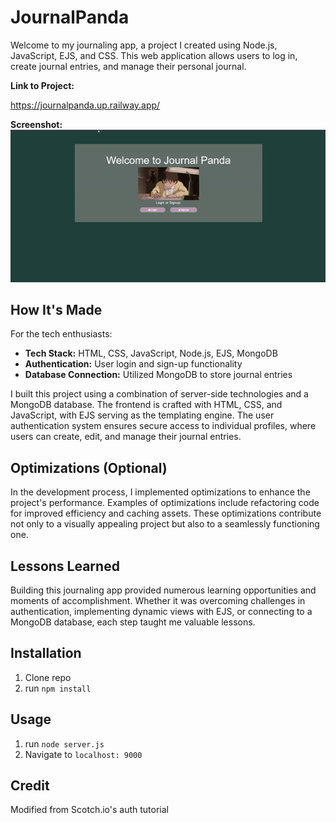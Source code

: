 # JournalPanda

Welcome to my journaling app, a project I created using Node.js, JavaScript, EJS, and CSS. This web application allows users to log in, create journal entries, and manage their personal journal.

**Link to Project:** 

https://journalpanda.up.railway.app/

**Screenshot:**
![Journal Gif](public/img/Journalpanda.gif)

## How It's Made

For the tech enthusiasts:
- **Tech Stack:** HTML, CSS, JavaScript, Node.js, EJS, MongoDB
- **Authentication:** User login and sign-up functionality
- **Database Connection:** Utilized MongoDB to store journal entries

I built this project using a combination of server-side technologies and a MongoDB database. The frontend is crafted with HTML, CSS, and JavaScript, with EJS serving as the templating engine. The user authentication system ensures secure access to individual profiles, where users can create, edit, and manage their journal entries.


## Optimizations (Optional)

In the development process, I implemented optimizations to enhance the project's performance. Examples of optimizations include refactoring code for improved efficiency and caching assets. These optimizations contribute not only to a visually appealing project but also to a seamlessly functioning one.

## Lessons Learned

Building this journaling app provided numerous learning opportunities and moments of accomplishment. Whether it was overcoming challenges in authentication, implementing dynamic views with EJS, or connecting to a MongoDB database, each step taught me valuable lessons.




## Installation

1. Clone repo
2. run `npm install`

## Usage

1. run `node server.js`
2. Navigate to `localhost: 9000`

## Credit

Modified from Scotch.io's auth tutorial

